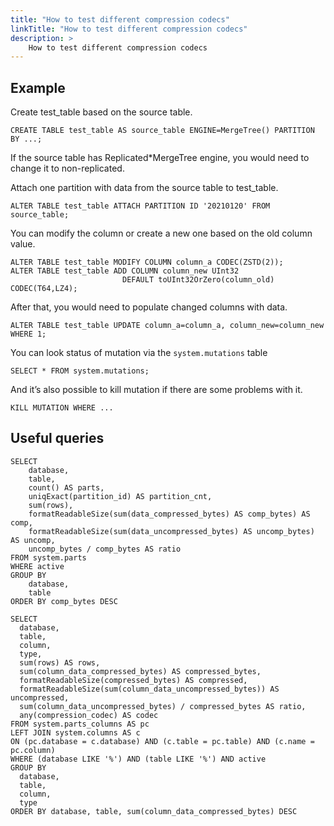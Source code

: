 ```yaml
---
title: "How to test different compression codecs"
linkTitle: "How to test different compression codecs"
description: >
    How to test different compression codecs
---
```

## Example

Create test_table based on the source table.

```
CREATE TABLE test_table AS source_table ENGINE=MergeTree() PARTITION BY ...;
```

If the source table has Replicated\*MergeTree engine, you would need to change it to non-replicated.

Attach one partition with data from the source table to test_table.

```
ALTER TABLE test_table ATTACH PARTITION ID '20210120' FROM source_table;
```

You can modify the column or create a new one based on the old column value.

```
ALTER TABLE test_table MODIFY COLUMN column_a CODEC(ZSTD(2));
ALTER TABLE test_table ADD COLUMN column_new UInt32
                         DEFAULT toUInt32OrZero(column_old) CODEC(T64,LZ4);
```

After that, you would need to populate changed columns with data.

```
ALTER TABLE test_table UPDATE column_a=column_a, column_new=column_new WHERE 1;
```

You can look status of mutation via the `system.mutations` table

```
SELECT * FROM system.mutations;
```

And it’s also possible to kill mutation if there are some problems with it.

```
KILL MUTATION WHERE ...
```

## Useful queries

```
SELECT
    database,
    table,
    count() AS parts,
    uniqExact(partition_id) AS partition_cnt,
    sum(rows),
    formatReadableSize(sum(data_compressed_bytes) AS comp_bytes) AS comp,
    formatReadableSize(sum(data_uncompressed_bytes) AS uncomp_bytes) AS uncomp,
    uncomp_bytes / comp_bytes AS ratio
FROM system.parts
WHERE active
GROUP BY
    database,
    table
ORDER BY comp_bytes DESC
```

```
SELECT
  database,
  table,
  column,
  type,
  sum(rows) AS rows,
  sum(column_data_compressed_bytes) AS compressed_bytes,
  formatReadableSize(compressed_bytes) AS compressed,
  formatReadableSize(sum(column_data_uncompressed_bytes)) AS uncompressed,
  sum(column_data_uncompressed_bytes) / compressed_bytes AS ratio,
  any(compression_codec) AS codec
FROM system.parts_columns AS pc
LEFT JOIN system.columns AS c
ON (pc.database = c.database) AND (c.table = pc.table) AND (c.name = pc.column)
WHERE (database LIKE '%') AND (table LIKE '%') AND active
GROUP BY
  database,
  table,
  column,
  type
ORDER BY database, table, sum(column_data_compressed_bytes) DESC
```

